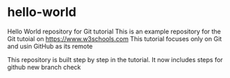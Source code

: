 # hello-world
Hello World repository for Git tutorial
This is an example repository for the Git tutoial on https://www.w3schools.com
This tutorial focuses only on Git and usin GitHub as its remote

This repository is built step by step in the tutorial.
It now includes steps for github
new branch check
